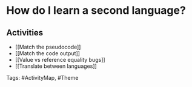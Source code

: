 # How do I learn a second language?

## Activities
- [[Match the pseudocode]]
- [[Match the code output]]
- [[Value vs reference equality bugs]]
- [[Translate between languages]]

Tags: #ActivityMap, #Theme 